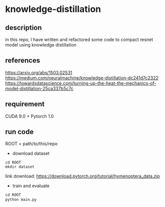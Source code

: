 # knowledge-distillation
## description
in this repo, I have written and refactored some code to compact resnet model using knowledge distillation
## references
https://arxiv.org/abs/1503.02531
https://medium.com/neuralmachine/knowledge-distillation-dc241d7c2322
https://towardsdatascience.com/turning-up-the-heat-the-mechanics-of-model-distillation-25ca337b5c7c
## requirement
CUDA 9.0 + Pytorch 1.0
## run code
ROOT = path/to/this/repo
- download dataset
```
cd ROOT
mkdir dataset
```
link download: https://download.pytorch.org/tutorial/hymenoptera_data.zip
- train and evaluate
```python
cd ROOT
python main.py